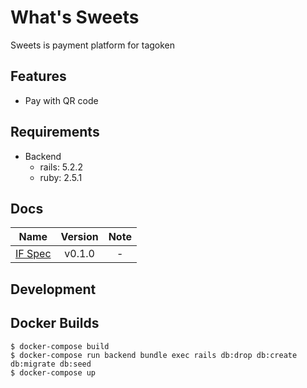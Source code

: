 # What's Sweets

Sweets is payment platform for tagoken

## Features

- Pay with QR code

## Requirements

 - Backend
    - rails: 5.2.2
    - ruby: 2.5.1

## Docs

| Name                         | Version | Note  |
| :--------------------------: | :-----: | :---: |
| [IF Spec](docs/interface.md) | v0.1.0  | -     |

## Development



## Docker Builds

```
$ docker-compose build
$ docker-compose run backend bundle exec rails db:drop db:create db:migrate db:seed
$ docker-compose up
```
